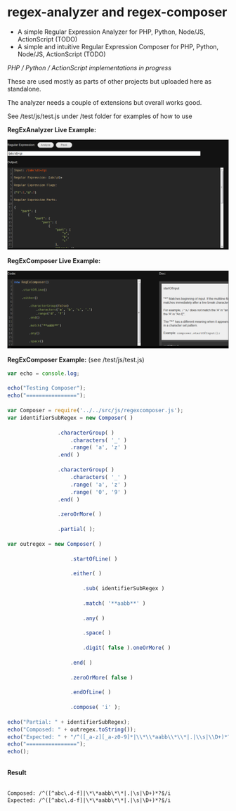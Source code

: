 regex-analyzer and regex-composer
=================================

* A simple Regular Expression Analyzer for PHP, Python, Node/JS, ActionScript (TODO)
* A simple and intuitive Regular Expression Composer for PHP, Python, Node/JS, ActionScript (TODO)


*PHP / Python / ActionScript implementations in progress*


These are used mostly as parts of other projects but uploaded here as standalone.

The analyzer needs a couple of extensions but overall works good.


See /test/js/test.js under /test folder for examples of how to use


**RegExAnalyzer Live Example:**  

[![Live Example](/test/screenshot.png)](https://foo123.github.com/examples/regex-analyzer/)


**RegExComposer Live Example:**  

[![Live Example](/test/screenshot2.png)](https://foo123.github.com/examples/regex-composer/)


**RegExComposer Example:**  (see /test/js/test.js)

```javascript
var echo = console.log;

echo("Testing Composer");
echo("================");

var Composer = require('../../src/js/regexcomposer.js');
var identifierSubRegex = new Composer( )
                
                .characterGroup( )
                    .characters( '_' )
                    .range( 'a', 'z' )
                .end( )
                
                .characterGroup( )
                    .characters( '_' )
                    .range( 'a', 'z' )
                    .range( '0', '9' )
                .end( )
                
                .zeroOrMore( )
            
                .partial( );

var outregex = new Composer( )
                    
                    .startOfLine( )
                    
                    .either( )
                        
                        .sub( identifierSubRegex )
                        
                        .match( '**aabb**' )
                        
                        .any( )
                        
                        .space( )
                        
                        .digit( false ).oneOrMore( )
                    
                    .end( )
                    
                    .zeroOrMore( false )
                    
                    .endOfLine( )
                    
                    .compose( 'i' );
    
echo("Partial: " + identifierSubRegex);
echo("Composed: " + outregex.toString());
echo("Expected: " + "/^([_a-z][_a-z0-9]*|\\*\\*aabb\\*\\*|.|\\s|\\D+)*?$/i");
echo("================");
echo();
    
```

**Result**

```text

Composed: /^([^abc\.d-f]|\*\*aabb\*\*|.|\s|\D+)*?$/i
Expected: /^([^abc\.d-f]|\*\*aabb\*\*|.|\s|\D+)*?$/i

```
